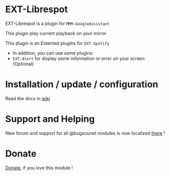 # EXT-Librespot

EXT-Librespot is a plugin for `MMM-GoogleAssistant`

This plugin play current playback on your mirror

This plugin is an Extented plugins for `EXT-Spotify`

* In addition, you can use some plugins:
* `EXT-Alert` for display some information or error on your screen (Optional)

# Installation / update / configuration

Read the docs in [wiki](https://wiki.bugsounet.fr/EXT-Librespot)

# Support and Helping
New forum and support for all @bugsounet modules is now localized [there](https://forum.bugsounet.fr) !

# Donate
 [Donate](https://www.paypal.com/cgi-bin/webscr?cmd=_s-xclick&hosted_button_id=TTHRH94Y4KL36&source=url), if you love this module !
